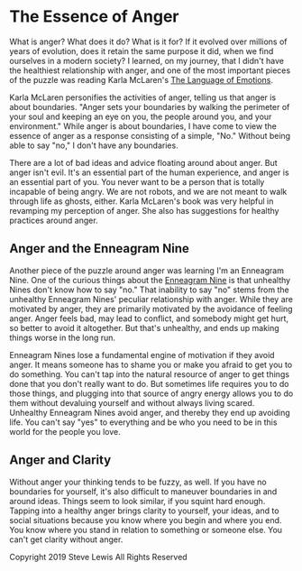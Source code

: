 # The Essence of Anger

What is anger? What does it do? What is it for? If it evolved over millions of years of evolution, does it retain the same purpose it did, when we find ourselves in a modern society? I learned, on my journey, that I didn't have the healthiest relationship with anger, and one of the most important pieces of the puzzle was reading Karla McLaren's [The Language of Emotions](https://www.amazon.com/Language-Emotions-What-Feelings-Trying/dp/1591797691).

Karla McLaren personifies the activities of anger, telling us that anger is about boundaries. "Anger sets your boundaries by walking the perimeter of your soul and keeping an eye on you, the people around you, and your environment." While anger is about boundaries, I have come to view the essence of anger as a response consisting of a simple, "No." Without being able to say "no," I don't have any boundaries.

There are a lot of bad ideas and advice floating around about anger. But anger isn't evil. It's an essential part of the human experience, and anger is an essential part of you. You never want to be a person that is totally incapable of being angry. We are not robots, and we are not meant to walk through life as ghosts, either. Karla McLaren's book was very helpful in revamping my perception of anger. She also has suggestions for healthy practices around anger.

## Anger and the Enneagram Nine

Another piece of the puzzle around anger was learning I'm an Enneagram Nine. One of the curious things about the [Enneagram Nine](https://www.enneagraminstitute.com/type-9) is that unhealthy Nines don't know how to say "no." That inability to say "no" stems from the unhealthy Enneagram Nines' peculiar relationship with anger. While they are motivated by anger, they are primarily motivated by the avoidance of feeling anger. Anger feels bad, may lead to conflict, and somebody might get hurt, so better to avoid it altogether. But that's unhealthy, and ends up making things worse in the long run.

Enneagram Nines lose a fundamental engine of motivation if they avoid anger. It means someone has to shame you or make you afraid to get you to do something. You can't tap into the natural resource of anger to get things done that you don't really want to do. But sometimes life requires you to do those things, and plugging into that source of angry energy allows you to do them without devaluing yourself and without always living scared. Unhealthy Enneagram Nines avoid anger, and thereby they end up avoiding life. You can't say "yes" to everything and be who you need to be in this world for the people you love.

## Anger and Clarity

Without anger your thinking tends to be fuzzy, as well. If you have no boundaries for yourself, it's also difficult to maneuver boundaries in and around ideas. Things seem to look similar, if you squint hard enough. Tapping into a healthy anger brings clarity to yourself, your ideas, and to social situations because you know where you begin and where you end. You know where you stand in relation to something or someone else. You can't get clarity without anger.

Copyright 2019 Steve Lewis All Rights Reserved
